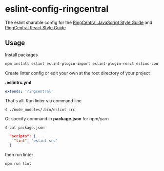# eslint-config-ringcentral

The eslint sharable config for the [RingCentral JavaScript Style Guide](https://github.com/ringcentral/ringcentral-javascript) and [RingCentral React Style Guide](https://github.com/ringcentral/ringcentral-javascript/tree/master/react-style-guide)

## Usage

Install packages

```bash
npm install eslint eslint-plugin-import eslint-plugin-react eslinc-config-ringcentral --save-dev
```

Create linter config or edit your own at the root directory of your project

**.eslintrc.yml**

```yaml
extends: 'ringcentral'
```

That's all. Run linter via command line

```bash
$ ./node_modules/.bin/eslint src
```

Or specify command in **package.json** for npm/yarn

```$ cat package.json```
```json
  "scripts": {
    "lint": "eslint src"
  }
```

then run linter
 
```bash
npm run lint
```
